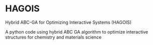 # HAGOIS

Hybrid ABC-GA for Optimizing Interactive Systems (HAGOIS)

A python code using hybrid ABC GA algorithm to optimize interactive structures for chemistry and materials science
